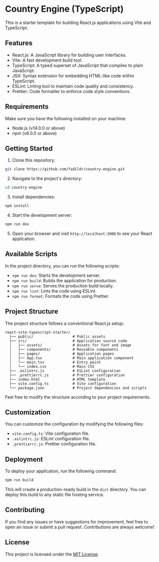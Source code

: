 # Country Engine (TypeScript)

This is a starter template for building React.js applications using Vite and TypeScript.

## Features

- React.js: A JavaScript library for building user interfaces.
- Vite: A fast development build tool.
- TypeScript: A typed superset of JavaScript that compiles to plain JavaScript.
- JSX: Syntax extension for embedding HTML-like code within TypeScript.
- ESLint: Linting tool to maintain code quality and consistency.
- Prettier: Code formatter to enforce code style conventions.

## Requirements

Make sure you have the following installed on your machine:

- Node.js (v14.0.0 or above)
- npm (v6.0.0 or above)

## Getting Started

1. Clone this repository:

```bash
git clone https://github.com/fadildr/country-engine.git
```

2. Navigate to the project's directory:

```bash
cd country-engine
```

3. Install dependencies:

```bash
npm install
```

4. Start the development server:

```bash
npm run dev
```

5. Open your browser and visit `http://localhost:3000` to see your React application.

## Available Scripts

In the project directory, you can run the following scripts:

- `npm run dev`: Starts the development server.
- `npm run build`: Builds the application for production.
- `npm run serve`: Serves the production build locally.
- `npm run lint`: Lints the code using ESLint.
- `npm run format`: Formats the code using Prettier.

## Project Structure

The project structure follows a conventional React.js setup:

```
react-vite-typescript-starter/
  ├── public/                  # Public assets
  ├── src/                     # Application source code
  │   ├── assets/              # Assets for font and image
  │   ├── components/          # Reusable components
  │   ├── pages/               # Application pages
  │   ├── App.tsx              # Main application component
  │   └── main.tsx             # Entry point
  |   └── index.css            # Main CSS
  ├── .eslintrc.js             # ESLint configuration
  ├── .prettierrc.js           # Prettier configuration
  ├── index.html               # HTML template
  ├── vite.config.ts           # Vite configuration
  └── package.json             # Project dependencies and scripts
```

Feel free to modify the structure according to your project requirements.

## Customization

You can customize the configuration by modifying the following files:

- `vite.config.ts`: Vite configuration file.
- `.eslintrc.js`: ESLint configuration file.
- `.prettierrc.js`: Prettier configuration file.

## Deployment

To deploy your application, run the following command:

```bash
npm run build
```

This will create a production-ready build in the `dist` directory. You can deploy this build to any static file hosting service.

## Contributing

If you find any issues or have suggestions for improvement, feel free to open an issue or submit a pull request. Contributions are always welcome!

## License

This project is licensed under the [MIT License](LICENSE).

